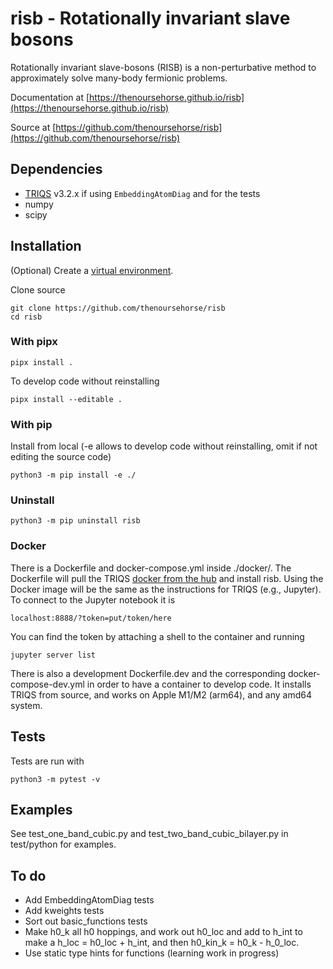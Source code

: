 # risb - Rotationally invariant slave bosons

Rotationally invariant slave-bosons (RISB) is a non-perturbative method to 
approximately solve many-body fermionic problems. 

Documentation at [https://thenoursehorse.github.io/risb](https://thenoursehorse.github.io/risb)

Source at [https://github.com/thenoursehorse/risb](https://github.com/thenoursehorse/risb)

<!-- SPHINX-START -->

## Dependencies

* [TRIQS](https://github.com/TRIQS/triqs) v3.2.x if using `EmbeddingAtomDiag`
and for the tests
* numpy
* scipy

## Installation

(Optional) Create a 
[virtual environment](https://packaging.python.org/en/latest/tutorials/installing-packages/#creating-virtual-environments).

Clone source

```shell
git clone https://github.com/thenoursehorse/risb
cd risb
```

### With pipx

```shell
pipx install .
```

To develop code without reinstalling

```shell
pipx install --editable .
```

### With pip

Install from local (-e allows to develop code without reinstalling, omit if
not editing the source code)

```shell
python3 -m pip install -e ./
```

### Uninstall

```
python3 -m pip uninstall risb
```

### Docker

There is a Dockerfile and docker-compose.yml inside ./docker/. The Dockerfile will 
pull the TRIQS [docker from the hub](https://hub.docker.com/r/flatironinstitute/triqs) 
and install risb. Using the Docker image will be the same as the instructions 
for TRIQS (e.g., Jupyter). To connect to the Jupyter notebook it is 

```shell
localhost:8888/?token=put/token/here
```

You can find the token by attaching a shell to the container 
and running

```shell
jupyter server list
```

There is also a development Dockerfile.dev and the corresponding 
docker-compose-dev.yml in order to have a container to develop code. It 
installs TRIQS from source, and works on Apple M1/M2 (arm64), and any amd64 
system.

## Tests

Tests are run with

```shell
python3 -m pytest -v
```

## Examples

See test_one_band_cubic.py and test_two_band_cubic_bilayer.py in 
test/python for examples.

## To do

* Add EmbeddingAtomDiag tests
* Add kweights tests
* Sort out basic_functions tests
* Make h0_k all h0 hoppings, and work out h0_loc and add to h_int to make a 
h_loc = h0_loc + h_int, and then h0_kin_k = h0_k - h_0_loc.
* Use static type hints for functions (learning work in progress)